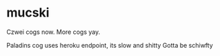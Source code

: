 # mucski
Czwei cogs now.
More cogs yay.

Paladins cog uses heroku endpoint, its slow and shitty
Gotta be schiwfty